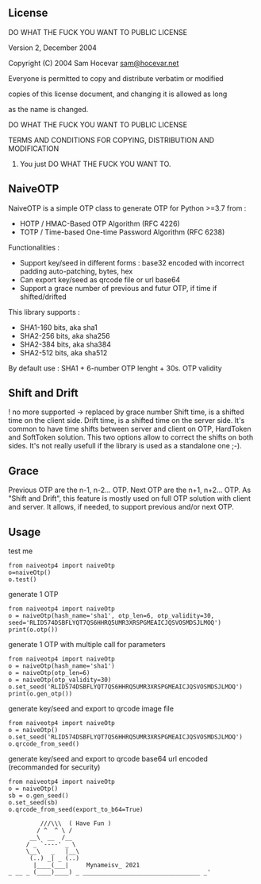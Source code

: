 License
-------

DO WHAT THE FUCK YOU WANT TO PUBLIC LICENSE 

Version 2, December 2004 
                    
Copyright (C) 2004 Sam Hocevar <sam@hocevar.net> 

Everyone is permitted to copy and distribute verbatim or modified 

copies of this license document, and changing it is allowed as long 

as the name is changed. 

DO WHAT THE FUCK YOU WANT TO PUBLIC LICENSE 
           
TERMS AND CONDITIONS FOR COPYING, DISTRIBUTION AND MODIFICATION 

1. You just DO WHAT THE FUCK YOU WANT TO.



NaiveOTP
--------
NaiveOTP is a simple OTP class to generate OTP for Python >=3.7 from :
* HOTP / HMAC-Based OTP Algorithm (RFC 4226)
* TOTP / Time-based One-time Password Algorithm (RFC 6238)

Functionalities :
* Support key/seed in different forms : base32 encoded with incorrect padding auto-patching, bytes, hex
* Can export key/seed as qrcode file or url base64
* Support a grace number of previous and futur OTP, if time if shifted/drifted

This library supports :
* SHA1-160 bits, aka sha1
* SHA2-256 bits, aka sha256
* SHA2-384 bits, aka sha384
* SHA2-512 bits, aka sha512

By default use : SHA1 + 6-number OTP lenght + 30s. OTP validity


Shift and Drift
----------------
 ! no more supported -> replaced by grace number
Shift time, is a shifted time on the client side. Drift time, is a shifted time on the server side. It's common to have time shifts between server and client on OTP, HardToken and SoftToken solution. This two options allow to correct the shifts on both sides. It's not really usefull if the library is used as a standalone one ;-).


Grace
----------------
Previous OTP are the n-1, n-2... OTP. Next OTP are the n+1, n+2... OTP. As "Shift and Drift", this feature is mostly used on full OTP solution with client and server. It allows, if needed, to support previous and/or next OTP.


Usage
----------------

test me
````
from naiveotp4 import naiveOtp
o=naiveOtp()
o.test()
````

generate 1 OTP
````
from naiveotp4 import naiveOtp
o = naiveOtp(hash_name='sha1', otp_len=6, otp_validity=30, seed='RLID574DSBFLYQT7QS6HHRQ5UMR3XRSPGMEAICJQSVOSMDSJLMOQ')
print(o.otp())
````

generate 1 OTP with multiple call for parameters
````
from naiveotp4 import naiveOtp
o = naiveOtp(hash_name='sha1')
o = naiveOtp(otp_len=6)
o = naiveOtp(otp_validity=30)
o.set_seed('RLID574DSBFLYQT7QS6HHRQ5UMR3XRSPGMEAICJQSVOSMDSJLMOQ')
print(o.gen_otp())
````

generate key/seed and export to qrcode image file
````
from naiveotp4 import naiveOtp
o = naiveOtp()
o.set_seed('RLID574DSBFLYQT7QS6HHRQ5UMR3XRSPGMEAICJQSVOSMDSJLMOQ')
o.qrcode_from_seed()
````

generate key/seed and export to qrcode base64 url encoded (recommanded for security)
````
from naiveotp4 import naiveOtp
o = naiveOtp()
sb = o.gen_seed()
o.set_seed(sb)
o.qrcode_from_seed(export_to_b64=True)
````



````
         ///\\\  ( Have Fun )
        / ^  ^ \ /
      __\  __  /__
     / _ `----' _ \
     \__\   _   |__\
      (..) _| _ (..)
       |____(___|     Mynameisv_ 2021
_ __ _ (____)____) _ _________________________________ _'
````